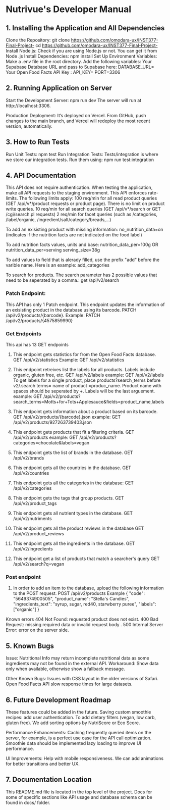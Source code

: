 # Nutrivue's Developer Manual
## 1. Installing the Application and All Dependencies
Clone the Repository:
git clone https://github.com/omodara-ux/INST377-Final-Project-
cd https://github.com/omodara-ux/INST377-Final-Project-
Install Node.js:
Check if you are using Node.js or not. You can get it from Node .js
Install Dependencies:
npm install
Set Up Environment Variables:
Make a .env file in the root directory.
Add the following variables:
Your Supabase Database URL and pass to Supabase here:
DATABASE_URL=<Your Supabase Database URL>
Your Open Food Facts API Key : API_KEY=<Your Open Food Facts API Key>
PORT=3306

## 2. Running Application on Server

Start the Development Server:
npm run dev
The server will run at http://localhost:3306.


Production Deployment:
It’s deployed on Vercel. From GitHub, push changes to the main branch, and Vercel will redeploy the most recent version, automatically.
## 3. How to Run Tests

Run Unit Tests: npm test
Run Integration Tests: Tests/integration is where we store our integration tests. Run them using: npm run test:integration

## 4. API Documentation
This API does not require authentication. When testing the application, make all API requests to the staging environment. This API enforces rate-limits. The following limits apply:
100 req/min for all read product queries (GET /api/v*/product requests or product page). There is no limit on product write queries.
10 req/min for all search queries (GET /api/v*/search or GET /cgi/search.pl requests)
2 req/min for facet queries (such as /categories, /label/organic, /ingredient/salt/category/breads,...)

To add an exisisting product with missing information:
no_nutrition_data=on (indicates if the nutrition facts are not indicated on the food label)

To add nutrition facts values, units and base:
nutrition_data_per=100g
OR
nutrition_data_per=serving
serving_size=38g

To add values to field that is alerady filled, use the prefix "add" before the varible name. Here is an example:
add_categories

To search for products. The search parameter has 2 possible values that need to be seperated by a comma.:
get /api/v2/search

### Patch Endpoint:
This API has only 1 Patch endpoint. This endpoint updates the information of an exisisting product in the database using its barcode.
PATCH /api/v2/products/{barcode}. 
Example: PATCH /api/v2/products/{4575859990}

### Get Endpoints
This api has 13 GET endpoints
1. This endpoint gets statistics for from the Open Food Facts database. 
GET /api/v2/statistics
Example: GET /api/v2/statistics

2. This endpoint retreives list the labels for all products. Labels include organic, gluten free, etc.
GET /api/v2/labels
example: GET /api/v2/labels
To get labels for a single product, place products?search_terms before v2/.search terms= name of product =produc_name. Product name with spaces should be seperated by +. Labels will be the last arguement.
example: GET /api/v2/products?search_terms=Motts+for+Tots+Applesauce&fields=product_name,labels

3. This endpoint gets information about a product based on its barcode. 
GET /api/v2/products/{barcode}.json
example: GET /api/v2/products/927263739403.json


4. This endpoint gets products that fit a filtering criteria.
GET /api/v2/products
example: GET /api/v2/products?categories=chocolate&labels=vegan


5. This endpoint gets the list of brands in the database. 
GET /api/v2/brands

6. This endpoint gets all the countries in the database.
GET /api/v2/countries

7. This endpoint gets all the categories in the database:
GET /api/v2/categories

8. This endpoint gets the tags that group products. 
GET /api/v2/product_tags

9. This endpoint gets all nutrient types in the database.
GET /api/v2/nutriments

10. This endpoint gets all the product reviews in the database 
GET /api/v2/product_reviews

11. This endpoint gets all the ingredients in the database.
GET /api/v2/ingredients

12. This endpoint get a list of products that match a searcher's query
GET /api/v2/search?q=vegan

### Post endpoint
1. In order to add an item to the database, upload the following information to the POST request.
POST /api/v2/products
Example
{
  "code": "5649374900505",
  "product_name": "Stella's Candies",
  "ingredients_text": "syrup, sugar, red40, starwberry puree",
  "labels": ["organic"]
}

Known errors
404 Not Found: requested product does not exist.
400 Bad Request: missing required data or invalid request body .
500 Internal Server Error: error on the server side.

## 5. Known Bugs
Issue: Nutritional Info may return incomplete nutritional data as some ingredients may not be found in the external API.
Workaround: Show data only when available, otherwise show a fallback message.

Other Known Bugs:
Issues with CSS layout in the older versions of Safari.
Open Food Facts API slow response times for large datasets.

## 6. Future Development Roadmap
These features could be added in the future.
Saving custom smoothie recipes: add user authentication.
To add dietary filters (vegan, low carb, gluten free).
We add sorting options by NutriScore or Eco Score.


Performance Enhancements:
Caching frequently queried items on the server, for example, is a perfect use case for the API call optimization.
Smoothie data should be implemented lazy loading to improve UI performance.

UI Improvements:
Help with mobile responsiveness.
We can add animations for better transitions and better UX.

## 7. Documentation Location
This README.md file is located in the top level of the project.
Docs for some of specific sections like API usage and database schema can be found in docs/ folder.

